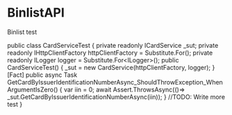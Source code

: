 # BinlistAPI
Binlist test

  public class CardServiceTest
    {
        private readonly ICardService _sut;
        private readonly IHttpClientFactory httpClientFactory = Substitute.For<IHttpClientFactory>();
        private readonly ILogger<CardService> logger = Substitute.For<ILogger<CardService>>();
        public CardServiceTest()
        {
            _sut = new CardService(httpClientFactory, logger);
        }
        [Fact]
        public async Task GetCardByIssuerIdentificationNumberAsync_ShouldThrowException_WhenArgumentIsZero()
        {
            var iin = 0;
            await Assert.ThrowsAsync<ArgumentNullException>(()=> _sut.GetCardByIssuerIdentificationNumberAsync(iin));
        }
        //TODO: Write more test
    }
